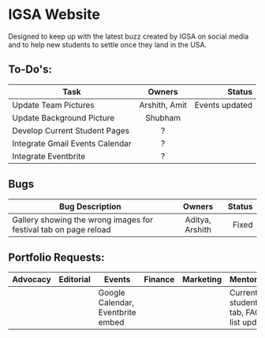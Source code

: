 # IGSA Website

Designed to keep up with the latest buzz created by IGSA on social media and to help new students to settle once they land in the USA.

## To-Do's:

|Task |Owners| Status|
|---- |:-----:|------:|
|Update Team Pictures|Arshith, Amit | Events updated|
|Update Background Picture | Shubham | |
|Develop Current Student Pages | ?| |
|Integrate Gmail Events Calendar | ?| |
|Integrate Eventbrite | ?| |

## Bugs
|Bug Description| Owners| Status|
|---- |:-----:|------:|
|Gallery showing the wrong images for festival tab on page reload | Aditya, Arshith| Fixed |


## Portfolio Requests:

|Advocacy |Editorial | Events| Finance |Marketing | Mentoring| Networking| PR|
|-------|--------|------|-------|--------|---------|---------|---|
|         |          |Google Calendar, Eventbrite embed|         |          |Current students tab, FAQ list update|Q&A Section|     |




